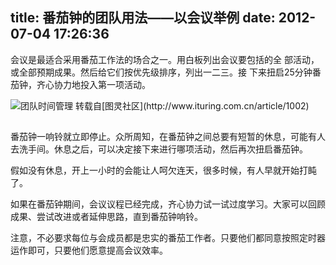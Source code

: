 title: 番茄钟的团队用法——以会议举例
date: 2012-07-04 17:26:36
---

会议是最适合采用番茄工作法的场合之一。用白板列出会议要包括的全
部活动，或全部预期成果。然后给它们按优先级排序，列出一二三。接
下来扭启25分钟番茄钟，齐心协力地投入第一项活动。

<img title="团队时间管理" src="http://www.ituring.com.cn/download/01QnXufD9ZMR"/>
转载自[图灵社区](http://www.ituring.com.cn/article/1002)

##

番茄钟一响铃就立即停止。众所周知，在番茄钟之间总要有短暂的休息，可能有人去洗手间。休息之后，可以决定接下来进行哪项活动，然后再次扭启番茄钟。

假如没有休息，开上一小时的会能让人呵欠连天，很多时候，有人早就开始打盹了。

如果在番茄钟期间，会议议程已经完成，齐心协力试一试过度学习。大家可以回顾成果、尝试改进或者延伸思路，直到番茄钟响铃。

注意，不必要求每位与会成员都是忠实的番茄工作者。只要他们都同意按照定时器运作即可，只要他们愿意提高会议效率。
